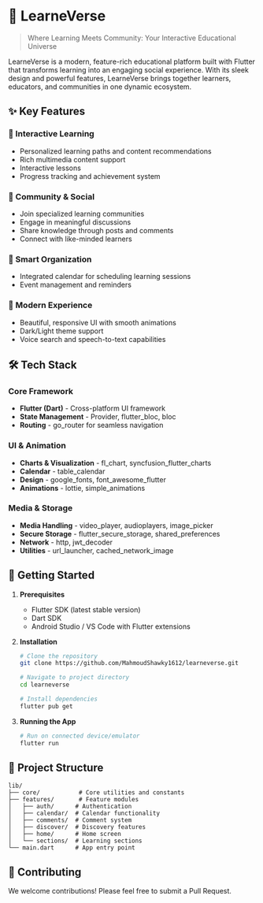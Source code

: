 # 🚀 LearneVerse

> Where Learning Meets Community: Your Interactive Educational Universe

LearneVerse is a modern, feature-rich educational platform built with Flutter that transforms learning into an engaging social experience. With its sleek design and powerful features, LearneVerse brings together learners, educators, and communities in one dynamic ecosystem.

## ✨ Key Features

### 🎯 Interactive Learning
- Personalized learning paths and content recommendations
- Rich multimedia content support
- Interactive lessons 
- Progress tracking and achievement system

### 👥 Community & Social
- Join specialized learning communities
- Engage in meaningful discussions
- Share knowledge through posts and comments
- Connect with like-minded learners

### 📅 Smart Organization
- Integrated calendar for scheduling learning sessions
- Event management and reminders
 
### 🎨 Modern Experience
- Beautiful, responsive UI with smooth animations
- Dark/Light theme support
- Voice search and speech-to-text capabilities
 
## 🛠️ Tech Stack

### Core Framework
- **Flutter (Dart)** - Cross-platform UI framework
- **State Management** - Provider, flutter_bloc, bloc
- **Routing** - go_router for seamless navigation

### UI & Animation
- **Charts & Visualization** - fl_chart, syncfusion_flutter_charts
- **Calendar** - table_calendar
- **Design** - google_fonts, font_awesome_flutter
- **Animations** - lottie, simple_animations

### Media & Storage
- **Media Handling** - video_player, audioplayers, image_picker
- **Secure Storage** - flutter_secure_storage, shared_preferences
- **Network** - http, jwt_decoder
- **Utilities** - url_launcher, cached_network_image

## 🚀 Getting Started

1. **Prerequisites**
   - Flutter SDK (latest stable version)
   - Dart SDK
   - Android Studio / VS Code with Flutter extensions

2. **Installation**
   ```bash
   # Clone the repository
   git clone https://github.com/MahmoudShawky1612/learneverse.git
   
   # Navigate to project directory
   cd learneverse
   
   # Install dependencies
   flutter pub get
   ```

3. **Running the App**
   ```bash
   # Run on connected device/emulator
   flutter run
   ```

## 📁 Project Structure

```
lib/
├── core/           # Core utilities and constants
├── features/       # Feature modules
│   ├── auth/      # Authentication
│   ├── calendar/  # Calendar functionality
│   ├── comments/  # Comment system
│   ├── discover/  # Discovery features
│   ├── home/      # Home screen
│   └── sections/  # Learning sections
└── main.dart      # App entry point
```

## 🤝 Contributing

We welcome contributions! Please feel free to submit a Pull Request.

 
 
 